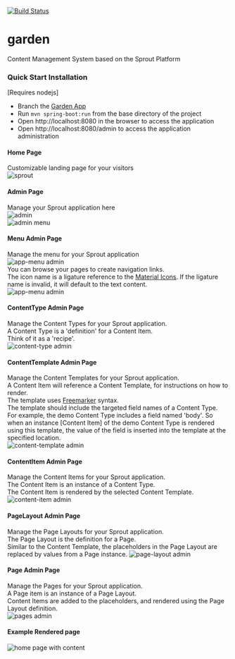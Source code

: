 [![Build Status](https://travis-ci.org/savantly-net/garden.svg?branch=master)](https://travis-ci.org/savantly-net/garden) 

# garden
Content Management System based on the Sprout Platform

### Quick Start Installation  
[Requires nodejs]  
- Branch the [Garden App]
- Run `mvn spring-boot:run` from the base directory of the project  
- Open http://localhost:8080 in the browser to access the application
- Open http://localhost:8080/admin to access the application administration

#### Home Page  
Customizable landing page for your visitors  
![sprout](https://github.com/savantly-net/sprout-platform/raw/master/examples/img/sprout-home.png)  

#### Admin Page  
Manage your Sprout application here  
![admin](./examples/img/sprout-admin.png)  
![admin menu](https://github.com/savantly-net/sprout-platform/raw/master/examples/img/sprout-admin-menu.png)  

#### Menu Admin Page  
Manage the menu for your Sprout application  
![app-menu admin](https://github.com/savantly-net/sprout-platform/raw/master/examples/img/sprout-admin-app-menu.png)  
You can browse your pages to create navigation links.  
The icon name is a ligature reference to the [Material Icons]. If the ligature name is invalid, it will default to the text content.  
![app-menu admin](https://github.com/savantly-net/sprout-platform/raw/master/examples/img/sprout-admin-app-menu-edit.png)  

#### ContentType Admin Page  
Manage the Content Types for your Sprout application.  
A Content Type is a 'definition' for a Content Item.  
Think of it as a 'recipe'.  
![content-type admin](https://github.com/savantly-net/sprout-platform/raw/master/examples/img/sprout-admin-content-type-edit.png)  

#### ContentTemplate Admin Page  
Manage the Content Templates for your Sprout application.  
A Content Item will reference a Content Template, for instructions on how to render.  
The template uses [Freemarker] syntax.  
The template should include the targeted field names of a Content Type.  
For example, the demo Content Type includes a field named 'body'. So when an instance [Content Item] of the demo Content Type is rendered using this template, the value of the field is inserted into the template at the specified location.  
![content-template admin](https://github.com/savantly-net/sprout-platform/raw/master/examples/img/sprout-admin-content-template-edit.png)  

#### ContentItem Admin Page  
Manage the Content Items for your Sprout application.  
The Content Item is an instance of a Content Type.  
The Content Item is rendered by the selected Content Template.  
![content-item admin](https://github.com/savantly-net/sprout-platform/raw/master/examples/img/sprout-admin-content-item-edit.png)  

#### PageLayout Admin Page  
Manage the Page Layouts for your Sprout application.  
The Page Layout is the definition for a Page.  
Similar to the Content Template, the placeholders in the Page Layout are replaced by values from a Page instance. 
![page-layout admin](https://github.com/savantly-net/sprout-platform/raw/master/examples/img/sprout-admin-page-layout-edit.png)  

#### Page Admin Page  
Manage the Pages for your Sprout application.  
A Page item is an instance of a Page Layout.  
Content Items are added to the placeholders, and rendered using the Page Layout definition.   
![pages admin](https://github.com/savantly-net/sprout-platform/raw/master/examples/img/sprout-admin-page-edit.png)  

#### Example Rendered page   
![home page with content](https://github.com/savantly-net/sprout-platform/raw/master/examples/img/sprout-home-with-page.png)  



[Garden App]: https://github.com/savantly-net/garden  
[sprout-spring-boot-starter]: https://github.com/savantly-net/sprout-platform/tree/master/spring/sprout-spring-boot-starter  
[Material Icons]: https://material.io/icons/  
[Freemarker]: http://freemarker.org/
